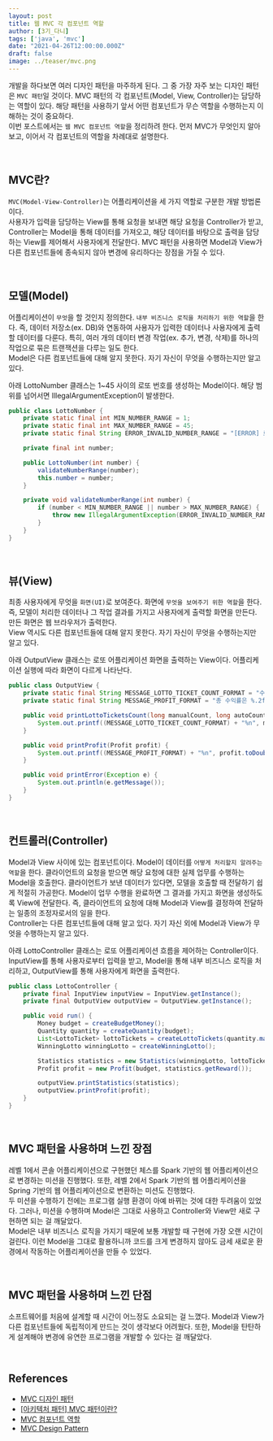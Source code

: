 ```yaml
---
layout: post  
title: 웹 MVC 각 컴포넌트 역할
author: [3기_다니]
tags: ['java', 'mvc']
date: "2021-04-26T12:00:00.000Z"
draft: false
image: ../teaser/mvc.png
---
```


개발을 하다보면 여러 디자인 패턴을 마주하게 된다. 그 중 가장 자주 보는 디자인 패턴은 `MVC 패턴`일 것이다.
MVC 패턴의 각 컴포넌트(Model, View, Controller)는 담당하는 역할이 있다. 해당 패턴을 사용하기 앞서 어떤 컴포넌트가 무슨 역할을 수행하는지 이해하는 것이 중요하다.<br/>
이번 포스트에서는 `웹 MVC 컴포넌트 역할`을 정리하려 한다. 먼저 MVC가 무엇인지 알아보고, 이어서 각 컴포넌트의 역할을 차례대로 설명한다.<br/>

<!-- end -->

<br/>

## MVC란?
`MVC(Model-View-Controller)`는 어플리케이션을 세 가지 역할로 구분한 개발 방법론이다.<br/>
사용자가 입력을 담당하는 View를 통해 요청을 보내면 해당 요청을 Controller가 받고, Controller는 Model을 통해 데이터를 가져오고, 해당 데이터를 바탕으로 출력을 담당하는 View를 제어해서 사용자에게 전달한다.
MVC 패턴을 사용하면 Model과 View가 다른 컴포넌트들에 종속되지 않아 변경에 유리하다는 장점을 가질 수 있다.<br/>

<br/>

## 모델(Model)
어플리케이션이 `무엇`을 할 것인지 정의한다. `내부 비즈니스 로직을 처리하기 위한 역할`을 한다.
즉, 데이터 저장소(ex. DB)와 연동하여 사용자가 입력한 데이터나 사용자에게 출력할 데이터를 다룬다.
특히, 여러 개의 데이터 변경 작업(ex. 추가, 변경, 삭제)를 하나의 작업으로 묶은 트랜잭션을 다루는 일도 한다.<br/>
Model은 다른 컴포넌트들에 대해 알지 못한다. 자기 자신이 무엇을 수행하는지만 알고 있다.<br/>

아래 LottoNumber 클래스는 1~45 사이의 로또 번호를 생성하는 Model이다. 해당 범위를 넘어서면 IllegalArgumentException이 발생한다.<br/>

```java
public class LottoNumber {
    private static final int MIN_NUMBER_RANGE = 1;
    private static final int MAX_NUMBER_RANGE = 45;
    private static final String ERROR_INVALID_NUMBER_RANGE = "[ERROR] 로또 번호는 1~45 사이로 입력해주세요.";

    private final int number;

    public LottoNumber(int number) {
        validateNumberRange(number);
        this.number = number;
    }

    private void validateNumberRange(int number) {
        if (number < MIN_NUMBER_RANGE || number > MAX_NUMBER_RANGE) {
            throw new IllegalArgumentException(ERROR_INVALID_NUMBER_RANGE);
        }
    }
}
```

<br/>

## 뷰(View)
최종 사용자에게 무엇을 `화면(UI)`로 보여준다. 화면에 `무엇을 보여주기 위한 역할`을 한다.
즉, 모델이 처리한 데이터나 그 작업 결과를 가지고 사용자에게 출력할 화면을 만든다. 만든 화면은 웹 브라우저가 출력한다.<br/>
View 역시도 다른 컴포넌트들에 대해 알지 못한다. 자기 자신이 무엇을 수행하는지만 알고 있다.<br/>

아래 OutputView 클래스는 로또 어플리케이션 화면을 출력하는 View이다. 어플리케이션 실행에 따라 화면이 다르게 나타난다.<br/>

```java
public class OutputView {
    private static final String MESSAGE_LOTTO_TICKET_COUNT_FORMAT = "수동으로 %d장, 자동으로 %d개를 구매했습니다.";
    private static final String MESSAGE_PROFIT_FORMAT = "총 수익률은 %.2f입니다.";

    public void printLottoTicketsCount(long manualCount, long autoCount) {
        System.out.printf((MESSAGE_LOTTO_TICKET_COUNT_FORMAT) + "%n", manualCount, autoCount);
    }

    public void printProfit(Profit profit) {
        System.out.printf((MESSAGE_PROFIT_FORMAT) + "%n", profit.toDouble());
    }

    public void printError(Exception e) {
        System.out.println(e.getMessage());
    }
}
```

<br/>

## 컨트롤러(Controller)
Model과 View 사이에 있는 컴포넌트이다. Model이 데이터를 `어떻게 처리할지 알려주는 역할`을 한다.
클라이언트의 요청을 받으면 해당 요청에 대한 실제 업무를 수행하는 Model을 호출한다. 클라이언트가 보낸 데이터가 있다면, 모델을 호출할 때 전달하기 쉽게 적절히 가공한다.
Model이 업무 수행을 완료하면 그 결과를 가지고 화면을 생성하도록 View에 전달한다. 즉, 클라이언트의 요청에 대해 Model과 View를 결정하여 전달하는 일종의 조정자로서의 일을 한다.<br/>
Controller는 다른 컴포넌트들에 대해 알고 있다. 자기 자신 외에 Model과 View가 무엇을 수행하는지 알고 있다.<br/>

아래 LottoController 클래스는 로또 어플리케이션 흐름을 제어하는 Controller이다.
InputView를 통해 사용자로부터 입력을 받고, Model을 통해 내부 비즈니스 로직을 처리하고, OutputView를 통해 사용자에게 화면을 출력한다.<br/>

```java
public class LottoController {
    private final InputView inputView = InputView.getInstance();
    private final OutputView outputView = OutputView.getInstance();

    public void run() {
        Money budget = createBudgetMoney();
        Quantity quantity = createQuantity(budget);
        List<LottoTicket> lottoTickets = createLottoTickets(quantity.manual(), quantity.auto());
        WinningLotto winningLotto = createWinningLotto();

        Statistics statistics = new Statistics(winningLotto, lottoTickets);
        Profit profit = new Profit(budget, statistics.getReward());

        outputView.printStatistics(statistics);
        outputView.printProfit(profit);
    }
}
```

<br/>

## MVC 패턴을 사용하며 느낀 장점
레벨 1에서 콘솔 어플리케이션으로 구현했던 체스를 Spark 기반의 웹 어플리케이션으로 변경하는 미션을 진행했다.
또한, 레벨 2에서 Spark 기반의 웹 어플리케이션을 Spring 기반의 웹 어플리케이션으로 변환하는 미션도 진행했다.<br/>
두 미션을 수행하기 전에는 프로그램 실행 환경이 아예 바뀌는 것에 대한 두려움이 있었다. 그러나, 미션을 수행하며 Model은 그대로 사용하고 Controller와 View만 새로 구현하면 되는 걸 깨달았다.<br/>
Model은 내부 비즈니스 로직을 가지기 때문에 보통 개발할 때 구현에 가장 오랜 시간이 걸린다.
이런 Model을 그대로 활용하니까 코드를 크게 변경하지 않아도 금세 새로운 환경에서 작동하는 어플리케이션을 만들 수 있었다.<br/>

<br/>

## MVC 패턴을 사용하며 느낀 단점
소프트웨어를 처음에 설계할 때 시간이 어느정도 소요되는 걸 느꼈다.
Model과 View가 다른 컴포넌트들에 독립적이게 만드는 것이 생각보다 어려웠다.
또한, Model을 탄탄하게 설계해야 변경에 유연한 프로그램을 개발할 수 있다는 걸 깨달았다.<br/>

<br/>

## References
- [MVC 디자인 패턴](https://opentutorials.org/course/697/3828)
- [[아키텍처 패턴] MVC 패턴이란?](https://medium.com/@jang.wangsu/%EB%94%94%EC%9E%90%EC%9D%B8%ED%8C%A8%ED%84%B4-mvc-%ED%8C%A8%ED%84%B4%EC%9D%B4%EB%9E%80-1d74fac6e256)
- [MVC 컴포넌트 역할](https://dorothy-koo.gitbooks.io/extra-studies/content/mvc-c544-d0a4-d14d-ccd0.html)
- [MVC Design Pattern](https://www.geeksforgeeks.org/mvc-design-pattern/)
